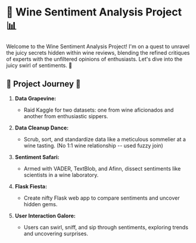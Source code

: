 # 🍷 Wine Sentiment Analysis Project 📊

Welcome to the Wine Sentiment Analysis Project! I'm on a quest to unravel the juicy secrets hidden within wine reviews, blending the refined critiques of experts with the unfiltered opinions of enthusiasts. Let's dive into the juicy swirl of sentiments. 🌟

## 🚀 Project Journey 🍇

1. **Data Grapevine:**
   - Raid Kaggle for two datasets: one from wine aficionados and another from enthusiastic sippers.

2. **Data Cleanup Dance:**
   - Scrub, sort, and standardize data like a meticulous sommelier at a wine tasting. (No 1:1 wine relationship -- used fuzzy join)

3. **Sentiment Safari:**
   - Armed with VADER, TextBlob, and Afinn, dissect sentiments like scientists in a wine laboratory.

4. **Flask Fiesta:**
   - Create nifty Flask web app to compare sentiments and uncover hidden gems.

5. **User Interaction Galore:**
   - Users can swirl, sniff, and sip through sentiments, exploring trends and uncovering surprises.
